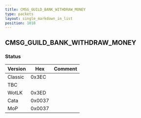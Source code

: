 ```yaml
---
title: CMSG_GUILD_BANK_WITHDRAW_MONEY
type: packets
layout: single_markdown_in_list
position: 1018
---
```


## CMSG_GUILD_BANK_WITHDRAW_MONEY

### Status

Version    | Hex        | Comment
---------- | ---------- | ---------- 
Classic    | 0x3EC      | 
TBC        |            | 
WotLK      | 0x3ED      | 
Cata       | 0x0037     | 
MoP        | 0x0037     | 